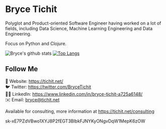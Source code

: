 # Bryce Tichit

Polyglot and Product-oriented Software Engineer having worked on a lot of fields, including Data Science, Machine Learning Engineering and Data Engineering.

Focus on Python and Clojure.

![Bryce's github stats](https://github-readme-stats.vercel.app/api?username=akaban&show_icons=true&theme=nightowl)
[![Top Langs](https://github-readme-stats.vercel.app/api/top-langs/?username=akaban&theme=nightowl&hide=html,css&langs_count=7)](https://github.com/anuraghazra/github-readme-stats)

## Follow Me

🔗 Website: https://tichit.net/<br/>
🐦 Twitter: https://twitter.com/BryceTichit<br/>
👨‍💼 LinkedIn: https://www.linkedin.com/in/bryce-tichit-a725a6148/<br/>
✉️ Email: bryce@tichit.net

Available for consulting, more information at https://tichit.net/consulting

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
